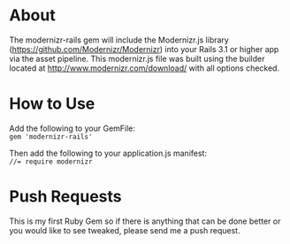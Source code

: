 About
======
The modernizr-rails gem will include the Modernizr.js library (https://github.com/Modernizr/Modernizr) into your Rails 3.1 or higher app via the asset pipeline. This modernizr.js file was built using the builder located at http://www.modernizr.com/download/ with all options checked.

How to Use
===========
Add the following to your GemFile:<br> 
`gem 'modernizr-rails'`<br>

Then add the following to your application.js manifest:<br>
`//= require modernizr`<br>

Push Requests
==============
This is my first Ruby Gem so if there is anything that can be done better or you would like to see tweaked, please send me a push request.